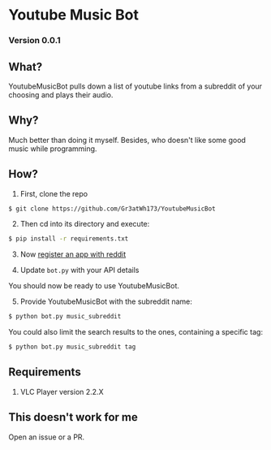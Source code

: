 # Youtube Music Bot
### Version 0.0.1

## What?
YoutubeMusicBot pulls down a list of youtube links from a 
subreddit of your choosing and plays their audio.

## Why?
Much better than doing it myself. Besides, who doesn't like
some good music while programming.

## How?
1. First, clone the repo
```bash
$ git clone https://github.com/Gr3atWh173/YoutubeMusicBot
```
2. Then cd into its directory and execute: 

```bash
$ pip install -r requirements.txt
```
3. Now [register an app with reddit](https://ssl.reddit.com/prefs/apps/) <br>

4. Update ```bot.py``` with your API details

You should now be ready to use YoutubeMusicBot.

5. Provide YoutubeMusicBot with the subreddit name: 

```bash
$ python bot.py music_subreddit
```
 You could also limit the search results to the ones, containing a specific tag:

```bash
$ python bot.py music_subreddit tag
```
## Requirements
<ol>
  <li> VLC Player version 2.2.X </li>
</ol>

## This doesn't work for me
Open an issue or a PR.